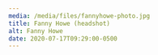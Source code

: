 ```yaml
---
media: /media/files/fannyhowe-photo.jpg
title: Fanny Howe (headshot)
alt: Fanny Howe
date: 2020-07-17T09:29:00-0500
---
```

